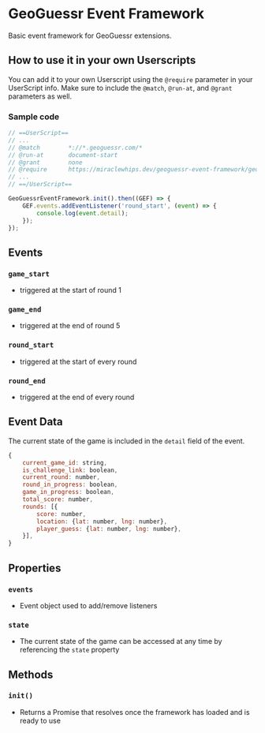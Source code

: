 # GeoGuessr Event Framework

Basic event framework for GeoGuessr extensions.

## How to use it in your own Userscripts

You can add it to your own Userscript using the `@require` parameter in your UserScript info. Make sure to include the `@match`, `@run-at`, and `@grant` parameters as well.

### Sample code

```javascript
// ==UserScript==
// ...
// @match        *://*.geoguessr.com/*
// @run-at       document-start
// @grant        none
// @require      https://miraclewhips.dev/geoguessr-event-framework/geoguessr-event-framework.min.js
// ...
// ==/UserScript==

GeoGuessrEventFramework.init().then((GEF) => {
	GEF.events.addEventListener('round_start', (event) => {
		console.log(event.detail);
	});
});
```

## Events

### `game_start`
- triggered at the start of round 1

### `game_end`
- triggered at the end of round 5

### `round_start`
- triggered at the start of every round

### `round_end`
- triggered at the end of every round

## Event Data

The current state of the game is included in the `detail` field of the event.
```javascript
{
	current_game_id: string,
	is_challenge_link: boolean,
	current_round: number,
	round_in_progress: boolean,
	game_in_progress: boolean,
	total_score: number,
	rounds: [{
		score: number,
		location: {lat: number, lng: number},
		player_guess: {lat: number, lng: number},
	}],
}
```

## Properties

### `events`
- Event object used to add/remove listeners

### `state`
- The current state of the game can be accessed at any time by referencing the `state` property

## Methods

### `init()`
- Returns a Promise that resolves once the framework has loaded and is ready to use